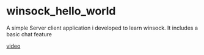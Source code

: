 # winsock_hello_world
A simple Server client application i developed to learn winsock. It includes a basic chat feature




[video](https://github.com/AdityaPrasad275/winsock_hello_world/assets/47395463/45547c5c-7975-47e6-9473-4a9344dd8b07)

